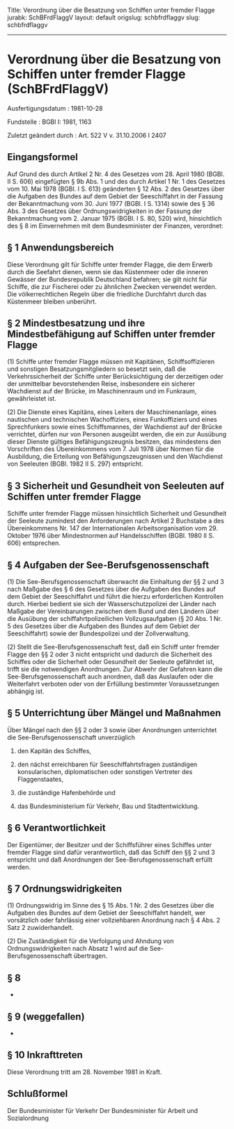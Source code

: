 Title: Verordnung über die Besatzung von Schiffen unter fremder Flagge
jurabk: SchBFrdFlaggV
layout: default
origslug: schbfrdflaggv
slug: schbfrdflaggv

---

# Verordnung über die Besatzung von Schiffen unter fremder Flagge (SchBFrdFlaggV)

Ausfertigungsdatum
:   1981-10-28

Fundstelle
:   BGBl I: 1981, 1163

Zuletzt geändert durch
:   Art. 522 V v. 31.10.2006 I 2407


## Eingangsformel

Auf Grund des durch Artikel 2 Nr. 4 des Gesetzes vom 28. April 1980
(BGBl. II S. 606) eingefügten § 9b Abs. 1 und des durch Artikel 1 Nr.
1 des Gesetzes vom 10. Mai 1978 (BGBl. I S. 613) geänderten § 12 Abs.
2 des Gesetzes über die Aufgaben des Bundes auf dem Gebiet der
Seeschiffahrt in der Fassung der Bekanntmachung vom 30. Juni 1977
(BGBl. I S. 1314) sowie des § 36 Abs. 3 des Gesetzes über
Ordnungswidrigkeiten in der Fassung der Bekanntmachung vom 2. Januar
1975 (BGBl. I S. 80, 520) wird, hinsichtlich des § 8 im Einvernehmen
mit dem Bundesminister der Finanzen, verordnet:


## § 1 Anwendungsbereich

Diese Verordnung gilt für Schiffe unter fremder Flagge, die dem Erwerb
durch die Seefahrt dienen, wenn sie das Küstenmeer oder die inneren
Gewässer der Bundesrepublik Deutschland befahren; sie gilt nicht für
Schiffe, die zur Fischerei oder zu ähnlichen Zwecken verwendet werden.
Die völkerrechtlichen Regeln über die friedliche Durchfahrt durch das
Küstenmeer bleiben unberührt.


## § 2 Mindestbesatzung und ihre Mindestbefähigung auf Schiffen unter fremder Flagge

(1) Schiffe unter fremder Flagge müssen mit Kapitänen,
Schiffsoffizieren und sonstigen Besatzungsmitgliedern so besetzt sein,
daß die Verkehrssicherheit der Schiffe unter Berücksichtigung der
derzeitigen oder der unmittelbar bevorstehenden Reise, insbesondere
ein sicherer Wachdienst auf der Brücke, im Maschinenraum und im
Funkraum, gewährleistet ist.

(2) Die Dienste eines Kapitäns, eines Leiters der Maschinenanlage,
eines nautischen und technischen Wachoffiziers, eines Funkoffiziers
und eines Sprechfunkers sowie eines Schiffsmannes, der Wachdienst auf
der Brücke verrichtet, dürfen nur von Personen ausgeübt werden, die
ein zur Ausübung dieser Dienste gültiges Befähigungszeugnis besitzen,
das mindestens den Vorschriften des Übereinkommens vom 7. Juli 1978
über Normen für die Ausbildung, die Erteilung von
Befähigungszeugnissen und den Wachdienst von Seeleuten (BGBl. 1982 II
S. 297) entspricht.


## § 3 Sicherheit und Gesundheit von Seeleuten auf Schiffen unter fremder Flagge

Schiffe unter fremder Flagge müssen hinsichtlich Sicherheit und
Gesundheit der Seeleute zumindest den Anforderungen nach Artikel 2
Buchstabe a des Übereinkommens Nr. 147 der Internationalen
Arbeitsorganisation vom 29. Oktober 1976 über Mindestnormen auf
Handelsschiffen (BGBl. 1980 II S. 606) entsprechen.


## § 4 Aufgaben der See-Berufsgenossenschaft

(1) Die See-Berufsgenossenschaft überwacht die Einhaltung der §§ 2 und
3 nach Maßgabe des § 6 des Gesetzes über die Aufgaben des Bundes auf
dem Gebiet der Seeschiffahrt und führt die hierzu erforderlichen
Kontrollen durch. Hierbei bedient sie sich der Wasserschutzpolizei der
Länder nach Maßgabe der Vereinbarungen zwischen dem Bund und den
Ländern über die Ausübung der schiffahrtpolizeilichen Vollzugsaufgaben
(§ 20 Abs. 1 Nr. 5 des Gesetzes über die Aufgaben des Bundes auf dem
Gebiet der Seeschiffahrt) sowie der Bundespolizei und der
Zollverwaltung.

(2) Stellt die See-Berufsgenossenschaft fest, daß ein Schiff unter
fremder Flagge den §§ 2 oder 3 nicht entspricht und dadurch die
Sicherheit des Schiffes oder die Sicherheit oder Gesundheit der
Seeleute gefährdet ist, trifft sie die notwendigen Anordnungen. Zur
Abwehr der Gefahren kann die See-Berufsgenossenschaft auch anordnen,
daß das Auslaufen oder die Weiterfahrt verboten oder von der Erfüllung
bestimmter Voraussetzungen abhängig ist.


## § 5 Unterrichtung über Mängel und Maßnahmen

Über Mängel nach den §§ 2 oder 3 sowie über Anordnungen unterrichtet
die See-Berufsgenossenschaft unverzüglich

1.  den Kapitän des Schiffes,


2.  den nächst erreichbaren für Seeschiffahrtsfragen zuständigen
    konsularischen, diplomatischen oder sonstigen Vertreter des
    Flaggenstaates,


3.  die zuständige Hafenbehörde und


4.  das Bundesministerium für Verkehr, Bau und Stadtentwicklung.





## § 6 Verantwortlichkeit

Der Eigentümer, der Besitzer und der Schiffsführer eines Schiffes
unter fremder Flagge sind dafür verantwortlich, daß das Schiff den §§
2 und 3 entspricht und daß Anordnungen der See-Berufsgenossenschaft
erfüllt werden.


## § 7 Ordnungswidrigkeiten

(1) Ordnungswidrig im Sinne des § 15 Abs. 1 Nr. 2 des Gesetzes über
die Aufgaben des Bundes auf dem Gebiet der Seeschiffahrt handelt, wer
vorsätzlich oder fahrlässig einer vollziehbaren Anordnung nach § 4
Abs. 2 Satz 2 zuwiderhandelt.

(2) Die Zuständigkeit für die Verfolgung und Ahndung von
Ordnungswidrigkeiten nach Absatz 1 wird auf die See-
Berufsgenossenschaft übertragen.


## § 8

-


## § 9 (weggefallen)

-


## § 10 Inkrafttreten

Diese Verordnung tritt am 28. November 1981 in Kraft.


## Schlußformel

Der Bundesminister für Verkehr
Der Bundesminister für Arbeit und Sozialordnung

